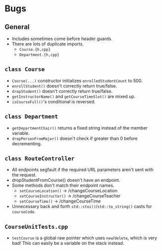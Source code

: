# Bugs

## General

- Includes sometimes come before header guards.
- There are lots of duplicate imports.
  - `Course.{h,cpp}`
  - `Department.{h,cpp}`

## `class Course`

- `Course(...)` constructor initializes `enrolledStudentCount` to 500.
- `enrollStudent()` doesn't correctly return true/false.
- `dropStudent()` doesn't correctly return true/false.
- `getInstructorName()` and `getCourseTimeSlot()` are mixed up.
- `isCourseFull()`'s conditional is reversed.

## `class Department`

- `getDepartmentChair()` returns a fixed string instead of the member variable.
- `dropPersonFromMajor()` doesn't check if greater than 0 before decrementing.

## `class RouteController`

- All endpoints segfault if the required URL parameters aren't sent with the request.
- dropStudentFromCourse() doesn't have an endpoint.
- Some methods don't match their endpoint names.
  - `setCourseLocation()` -> /changeCourseLocation
  - `setCourseInstructor()` -> /changeCourseTeacher
  - `setCourseTime()` -> /changeCourseTime
- Unnecessary back and forth `std::stoi()`/`std::to_string()` casts for `courseCode`.

## `CourseUnitTests.cpp`

- `testCourse` is a global raw pointer which uses `new`/`delete`, which is very bad!
  This can easily be a variable on the stack instead.
